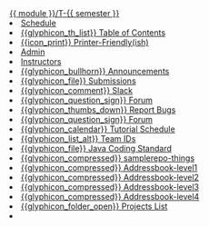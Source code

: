 <navbar placement="top" type="inverse">
  <a slot="brand" href="{{baseUrl}}/index.html" title="Home" class="navbar-brand">{{ module }}/T-{{ semester }}</a>
  <li><a href="{{baseUrl}}/index.html" class="nav-link">Schedule</a></li>
  
  <dropdown text="Textbook" class="nav-link">
    <li><a href="{{baseUrl}}/se-book-adapted/index.html" class="dropdown-item">{{glyphicon_th_list}} Table of Contents</a></li>
    <li><a href="{{baseUrl}}/se-book-adapted/print.html" target="_blank" class="dropdown-item">{{icon_print}} Printer-Friendly(ish)</a></li>
  </dropdown> 
  
  <li><a href="{{baseUrl}}/admin/index.html" class="nav-link">Admin</a></li>
  <li><a href="{{instructors_page}}" class="nav-link">Instructors</a></li>
  <dropdown text="IVLE" class="nav-link">
    <li><a href="{{ivle_announcements}}" target="_blank" class="dropdown-item">{{glyphicon_bullhorn}} Announcements</a></li>
    <li><a href="{{ivle_files}}" target="_blank" class="dropdown-item">{{glyphicon_file}} Submissions</a></li>
  </dropdown>   
  <dropdown text="Discuss" class="nav-link">
    <li><a href="{{slack_team}}" target="_blank" class="dropdown-item">{{glyphicon_comment}} Slack</a></li>
    <li><a href="{{module_org}}/forum/issues" target="_blank" class="dropdown-item">{{glyphicon_question_sign}} Forum</a></li>
  </dropdown>    
  <dropdown text="Links" class="nav-link">
    <li><a href="{{module_org}}/website/issues" target="_blank" class="dropdown-item"> {{glyphicon_thumbs_down}} Report Bugs</a></li>
    <li><a href="{{module_org}}/forum/issues" target="_blank" class="dropdown-item">{{glyphicon_question_sign}} Forum</a></li>
    <li><a href="{{baseUrl}}/schedule/overview/tutorialSchedule.html" target="_blank" class="dropdown-item">{{glyphicon_calendar}} Tutorial Schedule</a></li>
    <li><a href="{{team_IDs_page}}" class="dropdown-item">{{glyphicon_list_alt}} Team IDs</a></li>
    <li><a href="{{java_coding_standard}}" target="_blank" class="dropdown-item">{{glyphicon_file}} Java Coding Standard</a></li>
    <li><a href="{{module_org}}/samplerepo-things" target="_blank" class="dropdown-item">{{glyphicon_compressed}} samplerepo-things</a></li>
    <li><a href="{{module_org}}/addressbook-level1" target="_blank" class="dropdown-item">{{glyphicon_compressed}} Addressbook-level1</a></li>
    <li><a href="{{module_org}}/addressbook-level2" target="_blank" class="dropdown-item">{{glyphicon_compressed}} Addressbook-level2</a></li>
    <li><a href="{{module_org}}/addressbook-level3" target="_blank" class="dropdown-item">{{glyphicon_compressed}} Addressbook-level3</a></li>
    <li><a href="{{module_org}}/addressbook-level4" target="_blank" class="dropdown-item">{{glyphicon_compressed}} Addressbook-level4</a></li>
    <li><a href="{{baseUrl}}/admin/projectList.html" target="_blank" class="dropdown-item">{{glyphicon_folder_open}} Projects List</a></li>
  </dropdown>
  <li slot="right" class="nav-link">
    <form class="navbar-form">
      <searchbar :data="searchData" placeholder="Search" :on-hit="searchCallback" menu-align-right ></searchbar>
    </form>
  </li>
</navbar>
